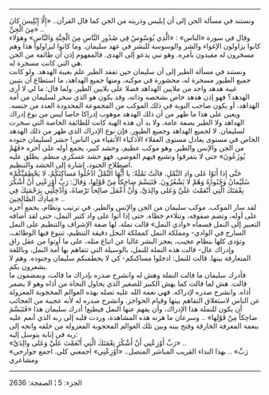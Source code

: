 ------------------------------------------------------------------------

ونستند في مسألة الجن إلى أن إبليس وذريته من الجن كما قال القرآن.. «إِلَّا
إِبْلِيسَ كانَ مِنَ الْجِنِّ» ..  
وقال في سورة «الناس» : «الَّذِي يُوَسْوِسُ فِي صُدُورِ النَّاسِ مِنَ الْجِنَّةِ وَالنَّاسِ» وهؤلاء
كانوا يزاولون الإغواء والشر والوسوسة للبشر في عهد سليمان. وما كانوا
ليزاولوا هذا وهم مسخرون له مقيدون بأمره. وهو نبي يدعو إلى الهدى.
فالمفهوم إذن أن طائفة من الجن هي التي كانت مسخرة له.  
ونستند في مسألة الطير إلى أن سليمان حين تفقد الطير علم بغيبة الهدهد. ولو
كانت جميع الطيور مسخرة له، محشورة في موكبه، ومنها جميع الهداهد، ما
استطاع أن يتبين غيبة هدهد واحد من ملايين الهداهد فضلا على بلايين الطير.
ولما قال: ما لي لا أرى الهدهد؟ فهو إذن هدهد خاص بشخصه وذاته، وقد يكون هو
الذي سخر لسليمان من أمة الهداهد، أو يكون صاحب النوبة في ذلك الموكب من
المجموعة المحدودة العدد من جنسه. ويعين على هذا ما ظهر من أن ذلك الهدهد
موهوب إدراكا خاصا ليس من نوع إدراك الهداهد ولا الطير بصفة عامة. ولا بد
أن هذه الهبة كانت للطائفة الخاصة التي سخرت لسليمان. لا لجميع الهداهد
وجميع الطيور. فإن نوع الإدراك الذي ظهر من ذلك الهدهد الخاص في مستوى
يعادل مستوى العقلاء الأذكياء الأتقياء من الناس! حشر لسليمان جنوده من
الجن والإنس والطير. وهو موكب عظيم، وحشد كبير، يجمع أوله على آخره «فَهُمْ
يُوزَعُونَ» حتى لا يتفرقوا وتشيع فيهم الفوضى. فهو حشد عسكري منظم. يطلق عليه
اصطلاح الجنود، إشارة إلى الحشد والتنظيم.  
«حَتَّى إِذا أَتَوْا عَلى وادِ النَّمْلِ. قالَتْ نَمْلَةٌ: يا أَيُّهَا النَّمْلُ ادْخُلُوا مَساكِنَكُمْ، لا
يَحْطِمَنَّكُمْ سُلَيْمانُ وَجُنُودُهُ وَهُمْ لا يَشْعُرُونَ. فَتَبَسَّمَ ضاحِكاً مِنْ قَوْلِها، وَقالَ: رَبِّ
أَوْزِعْنِي أَنْ أَشْكُرَ نِعْمَتَكَ الَّتِي أَنْعَمْتَ عَلَيَّ وَعَلى والِدَيَّ، وَأَنْ أَعْمَلَ صالِحاً تَرْضاهُ،
وَأَدْخِلْنِي بِرَحْمَتِكَ فِي عِبادِكَ الصَّالِحِينَ» ..  
لقد سار الموكب. موكب سليمان من الجن والإنس والطير. في ترتيب ونظام، يجمع
آخره على أوله، وتضم صفوفه، وتتلاءم خطاه. حتى إذا أتوا على واد كثير
النمل، حتى لقد أضافه التعبير إلى النمل فسماه «وادي النمل» قالت نملة. لها
صفة الإشراف والتنظيم على النمل السارح في الوادي- ومملكة النمل كمملكة
النحل دقيقة التنظيم، تتنوع فيها الوظائف، وتؤدى كلها بنظام عجيب، يعجز
البشر غالبا عن اتباع مثله، على ما أوتوا من عقل راق وإدراك عال- قالت هذه
النملة للنمل، بالوسيلة التي تتفاهم بها أمة النمل، وباللغة المتعارفة
بينها. قالت للنمل: ادخلوا مساكنكم- كي لا يحطمنكم سليمان وجنوده. وهم لا
يشعرون بكم.  
فأدرك سليمان ما قالت النملة وهش له وانشرح صدره بإدراك ما قالت، وبمضمون
ما قالت. هش لما قالت كما يهش الكبير للصغير الذي يحاول النجاة من أذاه وهو
لا يضمر أذاه. وانشرح صدره لإدراكه. فهي نعمة الله عليه تصله بهذه العوالم
المحجوبة المعزولة عن الناس لاستغلاق التفاهم بينها وقيام الحواجز. وانشرح
صدره له لأنه عجيبة من العجائب أن يكون للنملة هذا الإدراك، وأن يفهم عنها
النمل فيطيع! أدرك سليمان هذا «فَتَبَسَّمَ ضاحِكاً مِنْ قَوْلِها» .. وسرعان ما هزته
هذه المشاهدة، وردت قلبه إلى ربه الذي أنعم عليه بنعمة المعرفة الخارقة
وفتح بينه وبين تلك العوالم المحجوبة المعزولة من خلقه واتجه إلى ربه في
إنابة يتوسل إليه:  
«رَبِّ أَوْزِعْنِي أَنْ أَشْكُرَ نِعْمَتَكَ الَّتِي أَنْعَمْتَ عَلَيَّ وَعَلى والِدَيَّ» ..  
«رَبِّ» .. بهذا النداء القريب المباشر المتصل.. «أَوْزِعْنِي» اجمعني كلي. اجمع
جوارحي ومشاعري

------------------------------------------------------------------------

الجزء: 5 ¦ الصفحة: 2636

